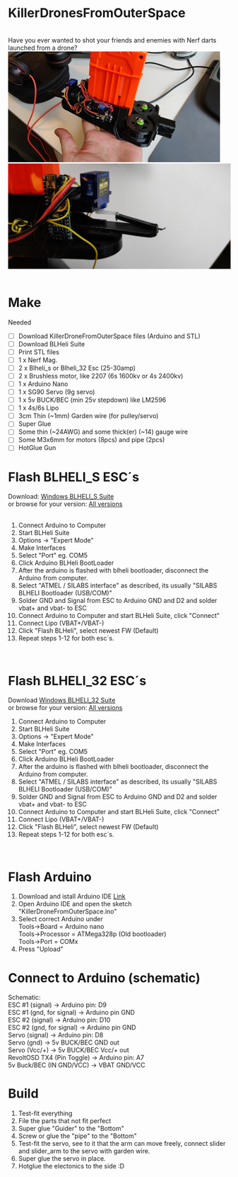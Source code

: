 # KillerDronesFromOuterSpace
</br>
Have you ever wanted to shot your friends and enemies with Nerf darts launched from a drone? 
</br>
<img src='https://github.com/tedelm/KillerDronesFromOuterSpace/blob/master/IMG/pic1.jpg'>
<img src='https://github.com/tedelm/KillerDronesFromOuterSpace/blob/master/IMG/pic2.jpg'>
</br>
</br>

# Make
Needed
- [ ]  Download KillerDroneFromOuterSpace files (Arduino and STL)
- [ ]  Download BLHeli Suite
- [ ]  Print STL files
- [ ]  1 x Nerf Mag.
- [ ]  2 x Blheli_s or Blheli_32 Esc (25-30amp)
- [ ]  2 x Brushless motor, like 2207 (6s 1600kv or 4s 2400kv)
- [ ]  1 x Arduino Nano
- [ ]  1 x SG90 Servo (9g servo)
- [ ]  1 x 5v BUCK/BEC (min 25v stepdown) like LM2596
- [ ]  1 x 4s/6s Lipo
- [ ]  3cm Thin (~1mm) Garden wire (for pulley/servo)
- [ ]  Super Glue
- [ ]  Some thin (~24AWG) and some thick(er) (~14) gauge wire
- [ ]  Some M3x6mm for motors (8pcs) and pipe (2pcs)
- [ ]  HotGlue Gun

# Flash BLHELI_S ESC´s
Download: <a href='http://www.mediafire.com/file/23jnmpa0kiqry1k/BLHeliSuite16714902.zip/file'>Windows BLHELI_S Suite</a></br>
or browse for your version: <a href='https://www.mediafire.com/folder/dx6kfaasyo24l/BLHeliSuite'>All versions</a></br>
</br>
1. Connect Arduino to Computer</br>
2. Start BLHeli Suite</br>
3. Options -> "Expert Mode"</br>
4. Make Interfaces</br>
5. Select "Port" eg. COM5</br>
6. Click Arduino BLHeli BootLoader</br>
7. After the arduino is flashed with blheli bootloader, disconnect the Arduino from computer.</br>
8. Select "ATMEL / SILABS interface" as described, its usually "SILABS BLHELI Bootloader (USB/COM)"</br>
9. Solder GND and Signal from ESC to Arduino GND and D2 and solder vbat+ and vbat- to ESC</br>
10. Connect Arduino to Computer and start BLHeli Suite, click "Connect"</br>
11. Connect Lipo (VBAT+/VBAT-)</br>
12. Click "Flash BLHeli", select newest FW (Default)</br>
13. Repeat steps 1-12 for both esc´s.</br>
</br>


# Flash BLHELI_32 ESC´s
Download <a href='http://www.mediafire.com/file/as2n6rkbah053zp/BLHeliSuite32_32711.zip/file'>Windows BLHELI_32 Suite</a></br>
or browse for your version: <a href='https://www.mediafire.com/folder/dx6kfaasyo24l/BLHeliSuite'>All versions</a></br>
1. Connect Arduino to Computer</br>
2. Start BLHeli Suite</br>
3. Options -> "Expert Mode"</br>
4. Make Interfaces</br>
5. Select "Port" eg. COM5</br>
6. Click Arduino BLHeli BootLoader</br>
7. After the arduino is flashed with blheli bootloader, disconnect the Arduino from computer.</br>
8. Select "ATMEL / SILABS interface" as described, its usually "SILABS BLHELI Bootloader (USB/COM)"</br>
9. Solder GND and Signal from ESC to Arduino GND and D2 and solder vbat+ and vbat- to ESC</br>
10. Connect Arduino to Computer and start BLHeli Suite, click "Connect"</br>
11. Connect Lipo (VBAT+/VBAT-)</br>
12. Click "Flash BLHeli", select newest FW (Default)</br>
13. Repeat steps 1-12 for both esc´s.</br>
</br>

# Flash Arduino
1. Download and istall Arduino IDE <a href='https://www.arduino.cc/en/main/software'>Link</a></br>
2. Open Arduino IDE and open the sketch "KillerDroneFromOuterSpace.ino" </br>
3. Select correct Arduino under </br>
    Tools->Board = Arduino nano </br>
    Tools->Processor = ATMega328p (Old bootloader)</br>
    Tools->Port = COMx</br>
4. Press "Upload"    </br>

# Connect to Arduino (schematic)
Schematic:</br>
    ESC #1 (signal) -> Arduino pin: D9</br>
    ESC #1 (gnd, for signal) -> Arduino pin GND  </br>
    ESC #2 (signal) -> Arduino pin: D10</br>
    ESC #2 (gnd, for signal) -> Arduino pin GND</br>
    Servo (signal)  -> Arduino pin: D8</br>
    Servo (gnd)  -> 5v BUCK/BEC GND out</br>
    Servo (Vcc/+)  -> 5v BUCK/BEC Vcc/+ out</br>
    RevoltOSD TX4 (Pin Toggle) -> Arduino pin: A7</br>
    5v Buck/BEC (IN GND/VCC) -> VBAT GND/VCC</br>

# Build
1. Test-fit everything</br>
2. File the parts that not fit perfect </br>
3. Super glue "Guider" to the "Bottom" </br>
4. Screw or glue the "pipe" to the "Bottom"
5. Test-fit the servo, see to it that the arm can move freely, connect slider and slider_arm to the servo with garden wire.
6. Super glue the servo in place.
7. Hotglue the electonics to the side :D


```code
```